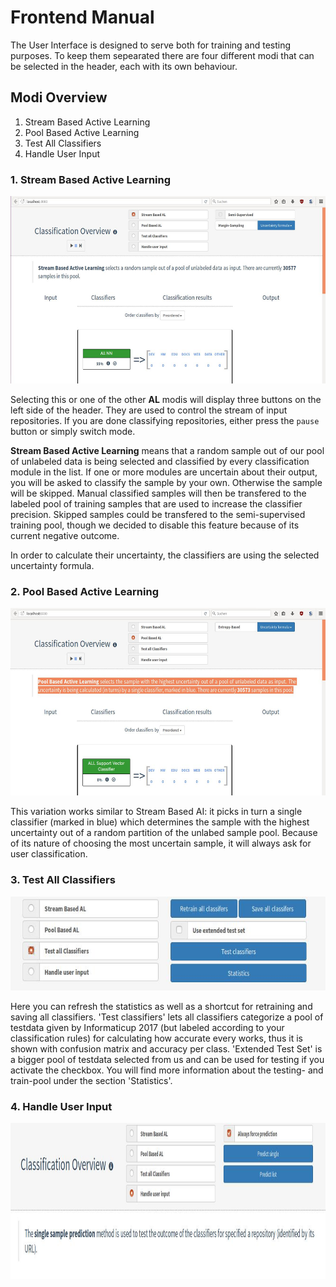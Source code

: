 # Frontend Manual

The User Interface is designed to serve both for training and testing purposes. To keep them sepearated there are four different modi that can be selected in the header, each with its own behaviour.

## Modi Overview
1. Stream Based Active Learning 
2. Pool Based Active Learning
3. Test All Classifiers
4. Handle User Input

### 1. Stream Based Active Learning
<img src="Documentation/StreamBasedAL.jpg" height=300 alt="Image Stream Based Active Learing">

Selecting this or one of the other **AL** modis will display three buttons on the left side of the header. They are used to control the stream of input repositories. If you are done classifying repositories, either press the `pause` button or simply switch mode.

**Stream Based Active Learning** means that a random sample out of our pool of unlabeled data is being selected and classified by every classification module in the list. If one or more modules are uncertain about their output, you will be asked to classify the sample by your own. Otherwise the sample will be skipped.
Manual classified samples will then be transfered to the labeled pool of training samples that are used to increase the classifier precision. Skipped samples could be transfered to the semi-supervised training pool, though we decided to disable this feature because of its current negative outcome.

In order to calculate their uncertainty, the classifiers are using the selected uncertainty formula.

### 2. Pool Based Active Learning
<img src="Documentation/PoolBasedAL.jpg" height=300>

This variation works similar to Stream Based AI: it picks in turn a single classifier (marked in blue) which determines the sample with the highest uncertainty out of a random partition of the unlabed sample pool. Because of its nature of choosing the most uncertain sample, it will always ask for user classification.

### 3. Test All Classifiers
<img src="Documentation/Test.jpg" height=150>

Here you can refresh the statistics as well as a shortcut for retraining and saving all classifiers.
'Test classifiers' lets all classifiers categorize a pool of testdata given by Informaticup 2017 
(but labeled according to your classification rules) for calculating how accurate every works,
 thus it is shown with confusion matrix and accuracy per class.
'Extended Test Set' is a bigger pool of testdata selected from us 
and can be used for testing if you activate the checkbox.
You will find more information about the testing- and train-pool under the section 'Statistics'.

### 4. Handle User Input
<img src="Documentation/UserInput.jpg" height=250>
&nbsp;



